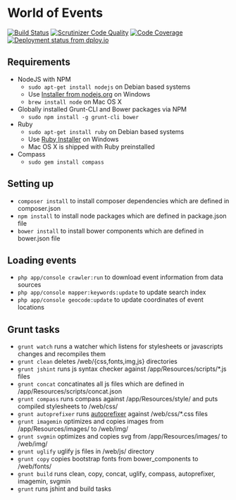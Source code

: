 # World of Events

[![Build Status](https://travis-ci.org/nfqakademija/worldofevents.svg?branch=master)](https://travis-ci.org/nfqakademija/worldofevents) [![Scrutinizer Code Quality](https://scrutinizer-ci.com/g/nfqakademija/worldofevents/badges/quality-score.png?b=master)](https://scrutinizer-ci.com/g/nfqakademija/worldofevents/?branch=master) [![Code Coverage](https://scrutinizer-ci.com/g/nfqakademija/worldofevents/badges/coverage.png?b=master)](https://scrutinizer-ci.com/g/nfqakademija/worldofevents/?branch=master) [![Deployment status from dploy.io](https://worldofevents.dploy.io/badge/88313865878582/16003.png)](http://dploy.io)

## Requirements

  * NodeJS with NPM
    * `sudo apt-get install nodejs` on Debian based systems
    * Use [Installer from nodejs.org](http://nodejs.org/download/) on Windows
    * `brew install node` on Mac OS X
  * Globally installed Grunt-CLI and Bower packages via NPM
    * `sudo npm install -g grunt-cli bower`
  * Ruby
    * `sudo apt-get install ruby` on Debian based systems
    * Use [Ruby Installer](http://rubyinstaller.org/) on Windows
    * Mac OS X is shipped with Ruby preinstalled
  * Compass
    * `sudo gem install compass`

## Setting up

  * `composer install` to install composer dependencies which are defined in composer.json
  * `npm install` to install node packages which are defined in package.json file
  * `bower install` to install bower components which are defined in bower.json file
  
## Loading events

  * `php app/console crawler:run` to download event information from data sources
  * `php app/console mapper:keywords:update` to update search index
  * `php app/console geocode:update` to update coordinates of event locations

## Grunt tasks

  * `grunt watch` runs a watcher which listens for stylesheets or javascripts changes and recompiles them
  * `grunt clean` deletes /web/{css,fonts,img,js} directories
  * `grunt jshint` runs js syntax checker against /app/Resources/scripts/*.js files
  * `grunt concat` concatinates all js files which are defined in /app/Resources/scripts/concat.json
  * `grunt compass` runs compass against /app/Resources/style/ and puts compiled stylesheets to /web/css/
  * `grunt autoprefixer` runs [autoprefixer](https://github.com/postcss/autoprefixer) against /web/css/*.css files
  * `grunt imagemin` optimizes and copies images from /app/Resources/images/ to /web/img/
  * `grunt svgmin` optimizes and copies svg from /app/Resources/images/ to /web/img/ 
  * `grunt uglify` uglify js files in /web/js/ directory
  * `grunt copy` copies bootstrap fonts from bower_components to /web/fonts/
  * `grunt build` runs clean, copy, concat, uglify, compass, autoprefixer, imagemin, svgmin
  * `grunt` runs jshint and build tasks
